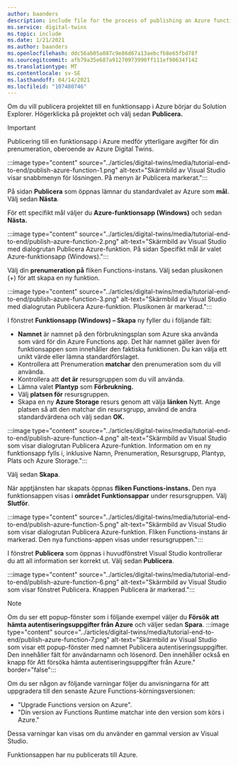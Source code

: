 ```yaml
---
author: baanders
description: include file for the process of publishing an Azure function from Visual Studio
ms.service: digital-twins
ms.topic: include
ms.date: 1/21/2021
ms.author: baanders
ms.openlocfilehash: ddc56ab05a087c9e86d67a13aebcfb8e65fbd78f
ms.sourcegitcommit: afb79a35e687a91270973990ff111ef90634f142
ms.translationtype: MT
ms.contentlocale: sv-SE
ms.lasthandoff: 04/14/2021
ms.locfileid: "107480746"
---
```

Om du vill publicera projektet till en funktionsapp i Azure börjar du Solution Explorer. Högerklicka på projektet och välj sedan **Publicera.**

> [!IMPORTANT] 
> Publicering till en funktionsapp i Azure medför ytterligare avgifter för din prenumeration, oberoende av Azure Digital Twins.

:::image type="content" source="../articles/digital-twins/media/tutorial-end-to-end/publish-azure-function-1.png" alt-text="Skärmbild av Visual Studio visar snabbmenyn för lösningen. På menyn är Publicera markerat.":::

På sidan **Publicera** som öppnas lämnar du standardvalet av Azure som **mål.** Välj sedan **Nästa**. 

För ett specifikt mål väljer du **Azure-funktionsapp (Windows)** och sedan **Nästa.**

:::image type="content" source="../articles/digital-twins/media/tutorial-end-to-end/publish-azure-function-2.png" alt-text="Skärmbild av Visual Studio med dialogrutan Publicera Azure-funktion. På sidan Specifikt mål är valet Azure-funktionsapp (Windows).":::

Välj din **prenumeration på** fliken Functions-instans. Välj sedan plusikonen (+) för att skapa en ny funktion.

:::image type="content" source="../articles/digital-twins/media/tutorial-end-to-end/publish-azure-function-3.png" alt-text="Skärmbild av Visual Studio med dialogrutan Publicera Azure-funktion. Plusikonen är markerad.":::

I fönstret **Funktionsapp (Windows) – Skapa** ny fyller du i följande fält:
* **Namnet** är namnet på den förbrukningsplan som Azure ska använda som värd för din Azure Functions app. Det här namnet gäller även för funktionsappen som innehåller den faktiska funktionen. Du kan välja ett unikt värde eller lämna standardförslaget.
* Kontrollera att Prenumeration **matchar** den prenumeration som du vill använda. 
* Kontrollera att **det är** resursgruppen som du vill använda.
* Lämna valet **Plantyp** som **Förbrukning.**
* Välj **platsen för** resursgruppen.
* Skapa en ny **Azure Storage** resurs genom att välja **länken** Nytt. Ange platsen så att den matchar din resursgrupp, använd de andra standardvärdena och välj sedan **OK.**

:::image type="content" source="../articles/digital-twins/media/tutorial-end-to-end/publish-azure-function-4.png" alt-text="Skärmbild av Visual Studio som visar dialogrutan Publicera Azure-funktion. Information om en ny funktionsapp fylls i, inklusive Namn, Prenumeration, Resursgrupp, Plantyp, Plats och Azure Storage.":::

Välj sedan **Skapa**.

När apptjänsten har skapats öppnas **fliken Functions-instans.** Den nya funktionsappen visas i **området Funktionsappar** under resursgruppen. Välj **Slutför**.

:::image type="content" source="../articles/digital-twins/media/tutorial-end-to-end/publish-azure-function-5.png" alt-text="Skärmbild av Visual Studio som visar dialogrutan Publicera Azure-funktion. Fliken Functions-instans är markerad. Den nya functions-appen visas under resursgruppen.":::

I fönstret **Publicera** som öppnas i huvudfönstret Visual Studio kontrollerar du att all information ser korrekt ut. Välj sedan **Publicera**.

:::image type="content" source="../articles/digital-twins/media/tutorial-end-to-end/publish-azure-function-6.png" alt-text="Skärmbild av Visual Studio som visar fönstret Publicera. Knappen Publicera är markerad.":::

> [!NOTE]
> Om du ser ett popup-fönster som i följande exempel väljer du **Försök att hämta autentiseringsuppgifter från Azure** och väljer sedan **Spara**.
> :::image type="content" source="../articles/digital-twins/media/tutorial-end-to-end/publish-azure-function-7.png" alt-text="Skärmbild av Visual Studio som visar ett popup-fönster med namnet Publicera autentiseringsuppgifter. Den innehåller fält för användarnamn och lösenord. Den innehåller också en knapp för Att försöka hämta autentiseringsuppgifter från Azure." border="false":::
>
> Om du ser någon av följande varningar följer du anvisningarna för att uppgradera till den senaste Azure Functions-körningsversionen:
> * "Upgrade Functions version on Azure".
> * "Din version av Functions Runtime matchar inte den version som körs i Azure."
>
> Dessa varningar kan visas om du använder en gammal version av Visual Studio.

Funktionsappen har nu publicerats till Azure.
